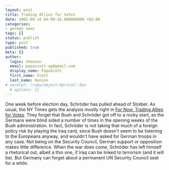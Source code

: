 ```yaml
---
layout: post
title: Trading Allies for Votes
date: 2002-09-16 04:09:16.000000000 +02:00
categories:
- german news
tags: []
status: publish
type: post
published: true
meta: {}
author:
  login: shanson
  email: papascott-wp@gmail.com
  display_name: PapaScott
  first_name: Scott
  last_name: Hanson
# excerpt: !ruby/object:Hpricot::Doc
  # options: {}
---
```

<p>One week before election day, Schröder has pulled ahead of Stoiber. As usual, the NY Times gets the analysis mostly right in <a href="http://www.nytimes.com/2002/09/15/international/europe/15GERM.html">For Now, Trading Allies for Votes</a>. They forget that Bush and Schröder got off to a rocky start, as the Germans were blind sided a number of times in the opening weeks of the Bush administration.  In fact, Schröder is not taking that much of a foreign policy risk by playing the Iraq card, since Bush doesn't seem to be listening to the Europeans anyway, and wouldn't have asked for German troops in any case. Not being on the Security Council, German support or opposition makes little difference. When the war does come, Schröder has left himself a rhetorical out, albeit a thin one, if Iraq can be linked to terrorism (and it will be). But Germany can forget about a permanent UN Security Council seat for a while.</p>
